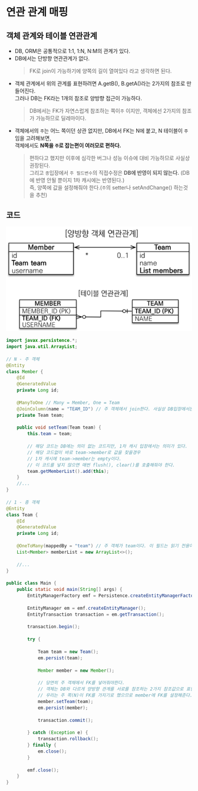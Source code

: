 연관 관계 매핑
===========
## 객체 관계와 테이블 연관관계
* DB, ORM은 공통적으로 1:1, 1:N, N:M의 관계가 있다.
* DB에서는 단방향 연관관계가 없다.
    > FK로 join이 가능하기에 양쪽의 길이 열여있다 라고 생각하면 된다.
* 객체 관계에서 위의 관계를 표현하려면 A.getB(), B.getA()라는 2가지의 참조로 만들어진다.     
  그러나 DB는 FK라는 1개의 참조로 양방향 접근이 가능하다.
    > DB에서는 FK가 자연스럽게 참조하는 쪽이`주` 이지만, 객체에선 2가지의 참조가 가능하므로 딜레마이다.
* 객체에서의 `주`는 어느 쪽이던 상관 없지만, DB에서 FK는 N에 붙고, N 테이블이 `주`임을 고려해보면,    
    객체에서도 **N쪽을 `주`로 잡는편이 여러모로 편하다.**
    > 편하다고 했지만 이후에 심각한 버그나 성능 이슈에 대비 가능하므로 사실상 권장된다.    
        그리고 `종`입장에서 `주 필드변수`의 직접수정은 **DB에 반영이 되지 않는다.** (DB에 반영 안될 뿐이지 1차 캐시에는 반영된다.)    
        즉, 양쪽에 값을 설정해줘야 한다.(`주`의 setter나 setAndChange() 하는것을 추천)

## 코드
![img.png](img.png)
```java
import javax.persistence.*;
import java.util.ArrayList;

// N - 주 객체
@Entity
class Member {
    @Id
    @GeneratedValue
    private Long id;

    @ManyToOne // Many = Member, One = Team
    @JoinColumn(name = "TEAM_ID") // 주 객체에서 join한다. 사실상 DB입장에서는 이게 FK이기 때문에 Join가능함을 JPA에 알려준다.
    private Team team;
    
    public void setTeam(Team team) {
        this.team = team;
        
        // 해당 코드는 DB에는 의미 없는 코드지만, 1차 캐시 입장에서는 의미가 있다.
        // 해당 코드없이 바로 team->member로 값을 찾을경우 
        // 1차 캐시에 team->member는 empty이다.
        // 이 코드를 넣지 않으면 매번 flush(), clear()를 호출해줘야 한다.
        team.getMemberList().add(this);
    }
    //...
}

// 1 - 종 객체
@Entity
class Team {
    @Id
    @GeneratedValue
    private Long id;

    @OneToMany(mappedBy = "team") // 주 객체가 team이다. 이 필드는 읽기 전용이다.
    List<Member> memberList = new ArrayList<>();
    
    //...
} 

public class Main {
    public static void main(String[] args) {
        EntityManagerFactory emf = Persistence.createEntityManagerFactory("name");

        EntityManager em = emf.createEntityManager();
        EntityTransaction transaction = em.getTransaction();

        transaction.begin();

        try {
            
            Team team = new Team();
            em.persist(team);
            
            Member member = new Member();
            
            // 당연히 주 객체에서 FK를 넣어줘야한다.
            // 객체는 DB와 다르게 양방향 관계를 서로를 참조하는 2가지 참조값으로 표현하지만,
            // 우리는 주 쪽(N)이 FK를 가지기로 했으므로 member에 FK를 설정해준다.
            member.setTeam(team);
            em.persist(member);
            
            transaction.commit();
            
        } catch (Exception e) {
            transaction.rollback();
        } finally {
            em.close();
        }

        emf.close();
    }
}
```

